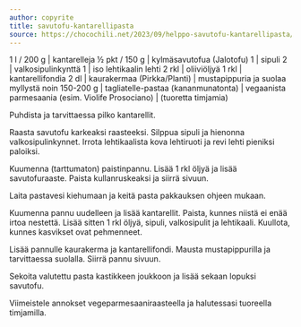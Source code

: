```yaml
---
author: copyrite
title: savutofu-kantarellipasta
source: https://chocochili.net/2023/09/helppo-savutofu-kantarellipasta/
---
```


1 l / 200 g | kantarelleja
½ pkt / 150 g | kylmäsavutofua (Jalotofu)
1 | sipuli
2 | valkosipulinkynttä
1 | iso lehtikaalin lehti
2 rkl | oliiviöljyä
1 rkl | kantarellifondia
2 dl | kaurakermaa (Pirkka/Planti)
| mustapippuria ja suolaa myllystä
noin 150-200 g | tagliatelle-pastaa (kananmunatonta)
| vegaanista parmesaania (esim. Violife Prosociano)
| (tuoretta timjamia)

Puhdista ja tarvittaessa pilko kantarellit.

Raasta savutofu karkeaksi raasteeksi. Silppua sipuli ja hienonna valkosipulinkynnet. Irrota lehtikaalista kova lehtiruoti ja revi lehti pieniksi paloiksi.

Kuumenna (tarttumaton) paistinpannu. Lisää 1 rkl öljyä ja lisää savutofuraaste. Paista kullanruskeaksi ja siirrä sivuun.

Laita pastavesi kiehumaan ja keitä pasta pakkauksen ohjeen mukaan.

Kuumenna pannu uudelleen ja lisää kantarellit. Paista, kunnes niistä ei enää irtoa nestettä. Lisää sitten 1 rkl öljyä, sipuli, valkosipulit ja lehtikaali. Kuullota, kunnes kasvikset ovat pehmenneet.

Lisää pannulle kaurakerma ja kantarellifondi. Mausta mustapippurilla ja tarvittaessa suolalla. Siirrä pannu sivuun.

Sekoita valutettu pasta kastikkeen joukkoon ja lisää sekaan lopuksi savutofu.

Viimeistele annokset vegeparmesaaniraasteella ja halutessasi tuoreella timjamilla.
